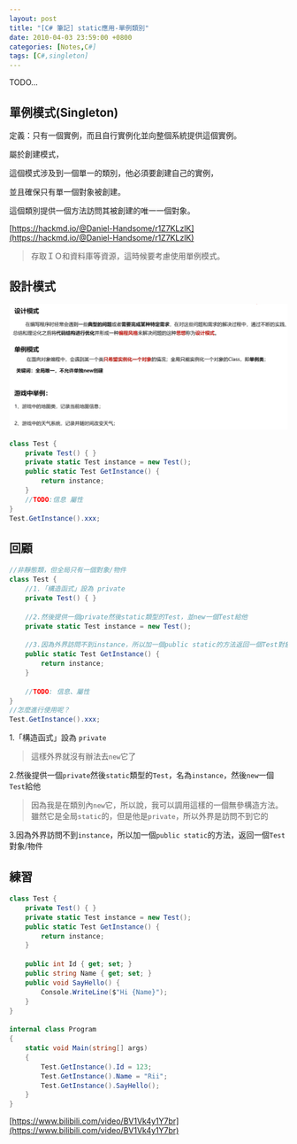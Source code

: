 ```yaml
---
layout: post
title: "[C# 筆記] static應用-單例類別"
date: 2010-04-03 23:59:00 +0800
categories: [Notes,C#]
tags: [C#,singleton]
---
```


TODO...

## 單例模式(Singleton)
定義：只有一個實例，而且自行實例化並向整個系統提供這個實例。        

屬於創建模式，      

這個模式涉及到一個單一的類別，他必須要創建自己的實例，      

並且確保只有單一個對象被創建。      

這個類別提供一個方法訪問其被創建的唯一一個對象。        

[https://hackmd.io/@Daniel-Handsome/r1Z7KLzlK](https://hackmd.io/@Daniel-Handsome/r1Z7KLzlK)

> 存取ＩＯ和資料庫等資源，這時候要考慮使用單例模式。

## 設計模式

![](/assets/img/post/singleton-1.png)

```c#
class Test {
    private Test() { }
    private static Test instance = new Test();
    public static Test GetInstance() {
        return instance;
    }
    //TODO:信息 屬性
}
Test.GetInstance().xxx;
```

## 回顧

```c#
//非靜態類，但全局只有一個對象/物件
class Test {
    //1.「構造函式」設為 private
    private Test() { } 

    //2.然後提供一個private然後static類型的Test，並new一個Test給他
    private static Test instance = new Test(); 

    //3.因為外界訪問不到instance，所以加一個public static的方法返回一個Test對象/物件
    public static Test GetInstance() {
        return instance;
    }

    //TODO: 信息、屬性
}
//怎麼進行使用呢？
Test.GetInstance().xxx;
```

1.「構造函式」設為 `private`     
> 這樣外界就沒有辦法去`new`它了

2.然後提供一個`private`然後`static`類型的`Test`，名為`instance`，然後`new`一個`Test`給他   

> 因為我是在類別內`new`它，所以說，我可以調用這樣的一個無參構造方法。    
> 雖然它是全局`static`的，但是他是`private`，所以外界是訪問不到它的 

3.因為外界訪問不到`instance`，所以加一個`public static`的方法，返回一個`Test`對象/物件


## 練習

```c#
class Test {
    private Test() { }
    private static Test instance = new Test();
    public static Test GetInstance() {
        return instance;
    }

    public int Id { get; set; }
    public string Name { get; set; }
    public void SayHello() {
        Console.WriteLine($"Hi {Name}");
    }
}

internal class Program
{
    static void Main(string[] args)
    {
        Test.GetInstance().Id = 123;
        Test.GetInstance().Name = "Rii";
        Test.GetInstance().SayHello();
    }
}
```

[https://www.bilibili.com/video/BV1Vk4y1Y7br](https://www.bilibili.com/video/BV1Vk4y1Y7br)